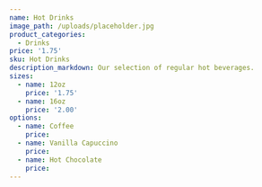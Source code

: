 ```yaml
---
name: Hot Drinks
image_path: /uploads/placeholder.jpg
product_categories:
  - Drinks
price: '1.75'
sku: Hot Drinks
description_markdown: Our selection of regular hot beverages.
sizes:
  - name: 12oz
    price: '1.75'
  - name: 16oz
    price: '2.00'
options:
  - name: Coffee
    price:
  - name: Vanilla Capuccino
    price: 
  - name: Hot Chocolate
    price: 
---
```

